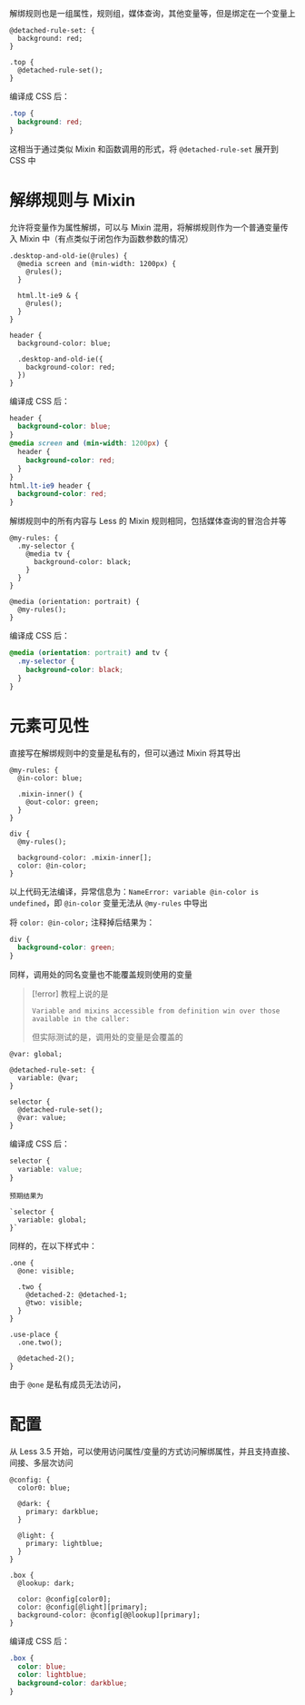 解绑规则也是一组属性，规则组，媒体查询，其他变量等，但是绑定在一个变量上

```Less
@detached-rule-set: {  
  background: red;  
}  
  
.top {  
  @detached-rule-set();  
}
```

编译成 CSS 后：

```CSS
.top {  
  background: red;  
}
```

这相当于通过类似 Mixin 和函数调用的形式，将 `@detached-rule-set` 展开到 CSS 中

# 解绑规则与 Mixin

允许将变量作为属性解绑，可以与 Mixin 混用，将解绑规则作为一个普通变量传入 Mixin 中（有点类似于闭包作为函数参数的情况）

```Less
.desktop-and-old-ie(@rules) {  
  @media screen and (min-width: 1200px) {  
    @rules();  
  }  
  
  html.lt-ie9 & {  
    @rules();  
  }  
}  
  
header {  
  background-color: blue;  
  
  .desktop-and-old-ie({  
    background-color: red;  
  })  
}
```

编译成 CSS 后：

```CSS
header {  
  background-color: blue;  
}  
@media screen and (min-width: 1200px) {  
  header {  
    background-color: red;  
  }  
}  
html.lt-ie9 header {  
  background-color: red;  
}
```

解绑规则中的所有内容与 Less 的 Mixin 规则相同，包括媒体查询的冒泡合并等

```Less
@my-rules: {  
  .my-selector {  
    @media tv {  
      background-color: black;  
    }  
  }  
}  
  
@media (orientation: portrait) {  
  @my-rules();  
}
```

编译成 CSS 后：

```CSS
@media (orientation: portrait) and tv {  
  .my-selector {  
    background-color: black;  
  }  
}
```

# 元素可见性

直接写在解绑规则中的变量是私有的，但可以通过 Mixin 将其导出

```Less
@my-rules: {  
  @in-color: blue;  
  
  .mixin-inner() {  
    @out-color: green;  
  }  
}  
  
div {  
  @my-rules();  
  
  background-color: .mixin-inner[];  
  color: @in-color;  
}
```

以上代码无法编译，异常信息为：`NameError: variable @in-color is undefined`，即 `@in-color` 变量无法从 `@my-rules` 中导出

将 `color: @in-color;` 注释掉后结果为：

```CSS
div {  
  background-color: green;  
}
```

同样，调用处的同名变量也不能覆盖规则使用的变量

> [!error] 教程上说的是
>
> `Variable and mixins accessible from definition win over those available in the caller:`
>
> 但实际测试的是，调用处的变量是会覆盖的

```Less
@var: global;  
  
@detached-rule-set: {  
  variable: @var;  
}  
  
selector {  
  @detached-rule-set();  
  @var: value;  
}
```

编译成 CSS 后：

```CSS
selector {  
  variable: value;  
}
```

```
预期结果为

`selector {  
  variable: global;  
}`
```

同样的，在以下样式中：

```Less
.one {  
  @one: visible;  
  
  .two {  
    @detached-2: @detached-1;  
    @two: visible;  
  }  
}  
  
.use-place {  
  .one.two();  
  
  @detached-2();  
}
```

由于 `@one` 是私有成员无法访问， 

# 配置

从 Less 3.5 开始，可以使用访问属性/变量的方式访问解绑属性，并且支持直接、间接、多层次访问

```Less
@config: {  
  color0: blue;  
  
  @dark: {  
    primary: darkblue;  
  }  
  
  @light: {  
    primary: lightblue;  
  }  
}  
  
.box {  
  @lookup: dark;  
  
  color: @config[color0];  
  color: @config[@light][primary];  
  background-color: @config[@@lookup][primary];  
}
```

编译成 CSS 后：

```CSS
.box {  
  color: blue;  
  color: lightblue;  
  background-color: darkblue;  
}
```

